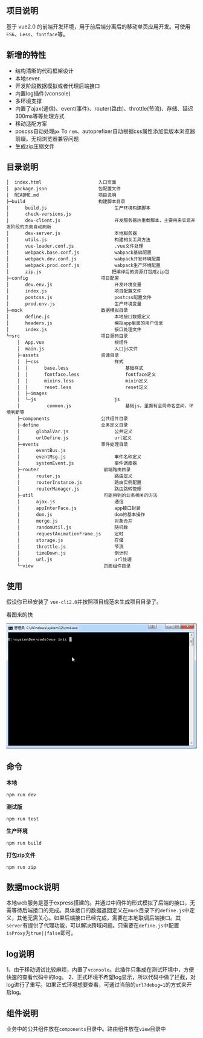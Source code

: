 ## 项目说明
基于 vue2.0 的前端开发环境，用于前后端分离后的移动单页应用开发。可使用`ES6`、`Less`、`fontface`等。

## 新增的特性

- 结构清晰的代码框架设计
- 本地sever.
- 开发阶段数据模拟或者代理后端接口
- 内置log插件(vconsole)
- 多环境支撑
- 内置了ajax(通信)、event(事件)、router(路由)、throttle(节流)、存储、延迟300ms等等处理方式
- 移动适配方案
- poscss自动处理`px` To `rem`、autoprefixer自动根据css属性添加低版本浏览器前缀。无视浏览器兼容问题 
- 生成zip压缩文件
## 目录说明
```
│  index.html                     入口页面
│  package.json                   包配置文件
│  README.md                      项目说明
├─build                           构建脚本目录
│      build.js                         生产环境构建脚本
│      check-versions.js                
│      dev-client.js                    开发服务器热重载脚本，主要用来实现开发阶段的页面自动刷新
│      dev-server.js                    本地服务器
│      utils.js                         构建相关工具方法
│      vue-loader.conf.js               .vue文件处理
│      webpack.base.conf.js             wabpack基础配置
│      webpack.dev.conf.js              wabpack开发环境配置
│      webpack.prod.conf.js             wabpack生产环境配置
│      zip.js                          把编译后的资源打包成zip包
├─config                           项目配置
│      dev.env.js                       开发环境变量
│      index.js                         项目配置文件
│      postcss.js                       postcss配置文件
│      prod.env.js                      生产环境变量
├─mock                             数据模拟目录
│      define.js                        本地接口数据定义
│      headers.js                       模拟app里面的用户信息
│      index.js                         接口处理文件
└─src                              项目源码目录
    │  App.vue                          根组件
    │  main.js                          入口js文件
    ├─assets                       资源目录
    │  ├─css                            样式
    │  │      base.less                     基础样式
    │  │      fontface.less                 fontface定义
    │  │      mixins.less                   mixin定义
    │  │      reset.less                    reset定义
    │  ├─images                         
    │  └─js                             js
    │          common.js                    基础js，里面有全局命名空间，环境判断等
    ├─components                   公共组件目录
    ├─define                       业务定义目录
    │      globalVar.js                 公共定义
    │      urlDefine.js                 url定义
    ├─events                       事件处理目录
    │      eventBus.js
    │      eventMsg.js                  事件名称定义
    │      systemEvent.js               事件调度器
    ├─router                        前端路由目录
    │      router.js                    路由定义
    │      routerInstance.js            路由实例配置
    │      routerManager.js             路由跳转管理
    ├─util                          可能用到的业务相关的方法
    │      ajax.js                      通信
    │      appInterFace.js              app接口封装
    │      dom.js                       dom的基本操作
    │      merge.js                     对象合并
    │      randomUtil.js                随机数
    │      requestAnimationFrame.js     定时
    │      storage.js                   存储
    │      throttle.js                  节流
    │      timeDown.js                  倒计时
    │      url.js                       url处理
    └─view                          页面组件目录

```


## 使用

假设你已经安装了 `vue-cli2.0`并按照项目规范来生成项目目录了。

看图来的快

![image](https://github.com/ct-fed/ctyapp_h5build/blob/master/assets/vue-cli.gif)

## 命令

**本地**

```
npm run dev

```
**测试版**

```
npm run test
```

**生产环境**

```
npm run build
```

**打包zip文件**

```
npm run zip
```

## 数据mock说明

本地web服务是基于express搭建的。并通过中间件的形式模拟了后端的接口，无需等待后端接口的完成。具体接口的数据返回定义在`mock`目录下的`define.js`中定义，其他无需关心。如果后端接口已经完成，需要在本地联调后端接口。其`server`有提供了代理功能，可以解决跨域问题。只需要在`define.js`中配置`isProxy`为`true||false`即可。

## log说明

1、由于移动调试比较麻烦，内置了`vconsole`。此插件只集成在测试环境中，方便快速的查看代码中的log。
2、正式环境不希望log显示，所以代码中做了拦截，对log进行了重写。如果正式环境想要查看，可通过当前的`url?debug=1`的方式来开启log。

## 组件说明

业务中的公共组件放在`components`目录中。路由组件放在`view`目录中